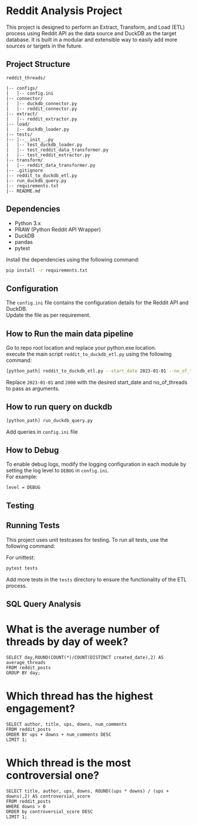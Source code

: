 # Reddit Analysis Project

This project is designed to perform an Extract, Transform, and Load (ETL) process using Reddit API as the data source and DuckDB as the target database. It is built in a modular and extensible way to easily add more sources or targets in the future.

## Project Structure
```
reddit_threads/

|-- configs/
|   |-- config.ini
|-- connector/
|   |-- duckdb_connector.py
|   |-- reddit_connector.py
|-- extract/
|   |-- reddit_extractor.py
|-- load/
|   |-- duckdb_loader.py
|-- tests/
|-- |--__init__.py
|   |-- test_duckdb_loader.py
|   |-- test_reddit_data_transformer.py
|   |-- test_reddit_extractor.py
|-- transform/
|   |-- reddit_data_transformer.py
|-- .gitignore
|-- reddit_to_duckdb_etl.py
|-- run_duckdb_query.py
|-- requirements.txt
|-- README.md
```

## Dependencies

- Python 3.x
- PRAW (Python Reddit API Wrapper)
- DuckDB
- pandas
- pytest

Install the dependencies using the following command:

```bash
pip install -r requirements.txt
```

## Configuration

The `config.ini` file contains the configuration details for the Reddit API and DuckDB.\
Update the file as per requirement.

## How to Run the main data pipeline

Go to repo root location and replace your python.exe location.\
execute the main script `reddit_to_duckdb_etl.py` using the following command:


```bash
[python_path] reddit_to_duckdb_etl.py --start_date 2023-01-01 --no_of_threads 2000
```

Replace `2023-01-01` and `2000` with the desired start_date and no_of_threads to pass as arguments.

## How to run query on duckdb

```bash
[python_path] run_duckdb_query.py
```
Add queries in `config.ini` file 

## How to Debug

To enable debug logs, modify the logging configuration in each module by setting the log level to `DEBUG` in `config.ini`.\
For example:
```
level = DEBUG
```

## Testing

## Running Tests

This project uses unit testcases for testing. To run all tests, use the following command:

For unittest:
```bash
pytest tests
```

Add more tests in the `tests` directory to ensure the functionality of the ETL process.

## SQL Query Analysis

# What is the average number of threads by day of week?
```
SELECT day,ROUND(COUNT(*)/COUNT(DISTINCT created_date),2) AS average_threads 
FROM reddit_posts 
GROUP BY day;
```
# Which thread has the highest engagement?

```
SELECT author, title, ups, downs, num_comments
FROM reddit_posts 
ORDER BY ups + downs + num_comments DESC 
LIMIT 1;
```
# Which thread is the most controversial one?

```
SELECT title, author, ups, downs, ROUND((ups * downs) / (ups + downs),2) AS controversial_score
FROM reddit_posts 
WHERE downs > 0 
ORDER by controversial_score DESC 
LIMIT 1;
```